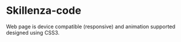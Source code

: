# Skillenza-code
Web page is device compatible (responsive) and animation supported designed using CSS3.
